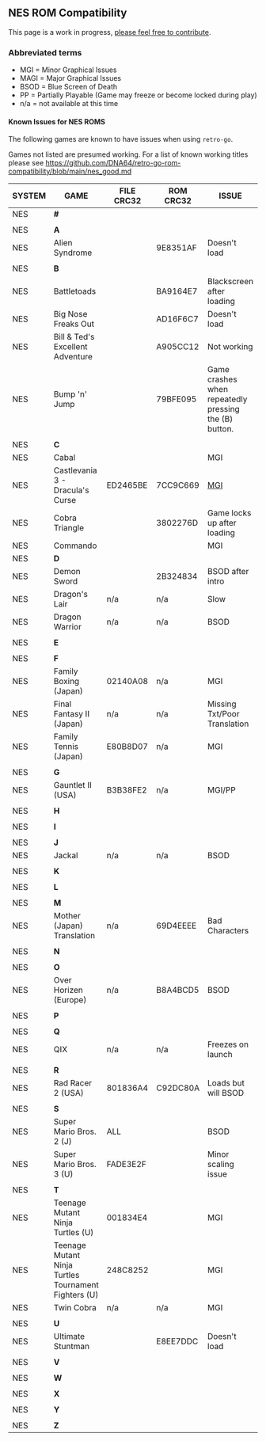 ## NES ROM Compatibility 

This page is a work in progress, [please feel free to contribute](https://github.com/DNA64/retro-go-rom-compatibility/tree/main).

### Abbreviated terms

- MGI = Minor Graphical Issues
- MAGI = Major Graphical Issues
- BSOD = Blue Screen of Death
- PP = Partially Playable (Game may freeze or become locked during play)
- n/a = not available at this time

#### Known Issues for NES ROMS

The following games are known to have issues when using `retro-go`. 

Games not listed are presumed working. For a list of known working titles
please see https://github.com/DNA64/retro-go-rom-compatibility/blob/main/nes_good.md

|SYSTEM| GAME |FILE CRC32| ROM CRC32 | ISSUE | PLAYABLE
|-|-|-|-|-|-|
|NES|**#**||||
||||||
|NES|**A**||||
|NES|Alien Syndrome||9E8351AF|Doesn't load|NO
||||||
|NES|**B**||||
|NES|Battletoads||BA9164E7|Blackscreen after loading|NO
|NES|Big Nose Freaks Out||AD16F6C7|Doesn't load|NO
|NES|Bill & Ted's Excellent Adventure||A905CC12|Not working|NO
|NES|Bump 'n' Jump||79BFE095|Game crashes when repeatedly pressing the (B) button.|NO
||||||
|NES|**C**||||
|NES|Cabal|||MGI|YES
|NES|Castlevania 3 - Dracula's Curse|ED2465BE|7CC9C669|[MGI](https://i.ibb.co/YpTBxFT/cv3.png)| YES
|NES|Cobra Triangle||3802276D|Game locks up after loading|NO
|NES|Commando|||MGI|YES
|NES|**D**||||
|NES|Demon Sword||2B324834|BSOD after intro|NO
|NES|Dragon's Lair|n/a|n/a|Slow| YES?
|NES|Dragon Warrior|n/a|n/a|BSOD| NO
||||||
|NES|**E**||||
||||||
|NES|**F**||||
|NES|Family Boxing (Japan)|02140A08 |n/a|MGI|NO
|NES|Final Fantasy II (Japan)|n/a|n/a|Missing Txt/Poor Translation|?
|NES|Family Tennis (Japan)|E80B8D07|n/a|MGI|NO
||||||
|NES|**G**||||
|NES|Gauntlet II (USA)|B3B38FE2|n/a|MGI/PP|NO
||||||
|NES|**H**||||
||||||
|NES|**I**||||
||||||
|NES|**J**||||
|NES|Jackal|n/a|n/a|BSOD|
||||||
|NES|**K**||||
||||||
|NES|**L**||||
||||||
|NES|**M**||||
|NES|Mother (Japan) Translation|n/a|69D4EEEE|Bad Characters|NO
||||||
|NES|**N**||||
||||||
|NES|**O**||||
|NES|Over Horizen (Europe)|n/a|B8A4BCD5|BSOD|NO
||||||
|NES|**P**||||
||||||
|NES|**Q**||||
|NES|QIX|n/a|n/a|Freezes on launch|NO
||||||
|NES|**R**||||
|NES|Rad Racer 2 (USA)|801836A4|C92DC80A|Loads but will BSOD |NO
|||||
|NES|**S**|||
|NES|Super Mario Bros. 2 (J)|ALL| | BSOD |NO
|NES|Super Mario Bros. 3 (U)|FADE3E2F||Minor scaling issue |YES
||||||
|NES|**T**||||
|NES|Teenage Mutant Ninja Turtles (U) |001834E4| |MGI|YES
|NES|Teenage Mutant Ninja Turtles Tournament Fighters (U)|248C8252||MGI|YES
|NES|Twin Cobra|n/a|n/a|MGI|YES
||||||
|NES|**U**||||
|NES|Ultimate Stuntman||E8EE7DDC|Doesn't load|NO
||||||
|NES|**V**||||
||||||
|NES|**W**||||
||||||
|NES|**X**||||
||||||
|NES|**Y**||||
||||||
|NES|**Z**||||
